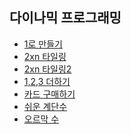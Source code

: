  다이나믹 프로그래밍
 -
- [1로 만들기](https://github.com/hmhhh15/Study/tree/master/%EC%95%8C%EA%B3%A0%EB%A6%AC%EC%A6%98/%EB%8B%A4%EC%9D%B4%EB%82%98%EB%AF%B9%ED%94%84%EB%A1%9C%EA%B7%B8%EB%9E%98%EB%B0%8D/01_1%EB%A1%9C%20%EB%A7%8C%EB%93%A4%EA%B8%B0)
- [2xn 타일링](https://github.com/hmhhh15/Study/tree/master/%EC%95%8C%EA%B3%A0%EB%A6%AC%EC%A6%98/%EB%8B%A4%EC%9D%B4%EB%82%98%EB%AF%B9%ED%94%84%EB%A1%9C%EA%B7%B8%EB%9E%98%EB%B0%8D/02_2xn%20%ED%83%80%EC%9D%BC%EB%A7%81)
- [2xn 타일링2](https://github.com/hmhhh15/Study/tree/master/%EC%95%8C%EA%B3%A0%EB%A6%AC%EC%A6%98/%EB%8B%A4%EC%9D%B4%EB%82%98%EB%AF%B9%ED%94%84%EB%A1%9C%EA%B7%B8%EB%9E%98%EB%B0%8D/02_2xn%20%ED%83%80%EC%9D%BC%EB%A7%812)
- [1,2,3 더하기](https://github.com/hmhhh15/Study/tree/master/%EC%95%8C%EA%B3%A0%EB%A6%AC%EC%A6%98/%EB%8B%A4%EC%9D%B4%EB%82%98%EB%AF%B9%ED%94%84%EB%A1%9C%EA%B7%B8%EB%9E%98%EB%B0%8D/03_1%2C2%2C3%EB%8D%94%ED%95%98%EA%B8%B0)
- [카드 구매하기](https://github.com/hmhhh15/Study/tree/master/%EC%95%8C%EA%B3%A0%EB%A6%AC%EC%A6%98/%EB%8B%A4%EC%9D%B4%EB%82%98%EB%AF%B9%ED%94%84%EB%A1%9C%EA%B7%B8%EB%9E%98%EB%B0%8D/04_%EC%B9%B4%EB%93%9C%20%EA%B5%AC%EB%A7%A4%ED%95%98%EA%B8%B0)
- [쉬운 계단수](https://github.com/hmhhh15/Study/tree/master/%EC%95%8C%EA%B3%A0%EB%A6%AC%EC%A6%98/%EB%8B%A4%EC%9D%B4%EB%82%98%EB%AF%B9%ED%94%84%EB%A1%9C%EA%B7%B8%EB%9E%98%EB%B0%8D/06_%EC%89%AC%EC%9A%B4%20%EA%B3%84%EB%8B%A8%EC%88%98)
- [오르막 수](https://github.com/hmhhh15/Study/tree/master/%EC%95%8C%EA%B3%A0%EB%A6%AC%EC%A6%98/%EB%8B%A4%EC%9D%B4%EB%82%98%EB%AF%B9%ED%94%84%EB%A1%9C%EA%B7%B8%EB%9E%98%EB%B0%8D/07_%EC%98%A4%EB%A5%B4%EB%A7%89%20%EC%88%98)
